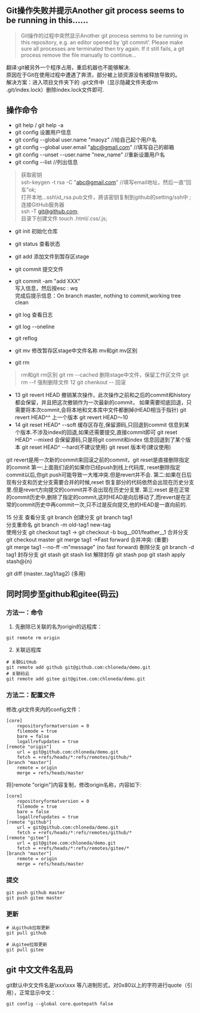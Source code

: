 ## Git操作失败并提示Another git process seems to be running in this......

> Git操作的过程中突然显示Another git process semms to be running in this repository, e.g. an editor opened by ‘git commit’. Please make sure all processes are terminated then try again. If it still fails, a git process remove the file manually to continue…

翻译:git被另外一个程序占用，重启机器也不能够解决.  
原因在于Git在使用过程中遭遇了奔溃，部分被上锁资源没有被释放导致的。  
解决方案：进入项目文件夹下的 .git文件中（显示隐藏文件夹或rm .git/index.lock）删除index.lock文件即可.


## 操作命令

- git help / git help -a
- git config 设置用户信息
- git config --global user.name "maoyz" //给自己起个用户名
- git config --global user.email  "abc@gmail.com" //填写自己的邮箱
- git config --unset --user.name "new_name" //重新设置用户名
- git config --list //列出信息

> 获取密钥  
    ssh-keygen -t rsa -C "abc@gmail.com" //填写email地址，然后一直“回车”ok;  
    打开本地..\.ssh\id_rsa.pub文件，將该密钥复制到github的setting/ssh中 ;  
连接GitHub服务器  
    ssh -T git@github.com;  
    目录下创建文件 touch  .html/.css/.js;  

- git init    初始化仓库
- git status  查看状态
- git add     添加文件到暂存区stage
- git commit  提交文件
- git commit -am "add XXX"  
     写入信息，然后按esc : wq  
           完成后提示信息：On branch master, nothing to commit,working tree clean  
     
- git log  查看日志
- git log --oneline
- git reflog  

- git mv 修改暂存区stage中文件名称
         mv和git mv区别
- git rm
> rm和git rm区别
git rm --cached <file>   删除stage中文件，保留工作区文件
git rm --f <file>     强制删除文件
12  git chenkout -- <file>      回滚


- 13  git revert HEAD     撤销某次操作，此次操作之前和之后的commit和history都会保留，并且把这次撤销作为一次最新的commit，
                        如果需要彻底回退，只需要将本次commit,会将本地和文本库中文件都删掉(HEAD相当于指针)
    git revert HEAD^^     上一个版本
    git revert HEAD～10
- 14  git reset HEAD^ --soft     缓存区存在,保留源码,只回退到commit 信息到某个版本.不涉及index的回退,如果还需要提交,直接commit即可
    git reset HEAD^ --mixed    会保留源码,只是将git commit和index 信息回退到了某个版本
    git reset HEAD^ --hard(不建议使用)
    git reset 版本号(建议使用)

git revert是用一次新的commit来回滚之前的commit，git reset是直接删除指定的commit
第一:上面我们说的如果你已经push到线上代码库, reset删除指定commit以后,你git push可能导致一大堆冲突.但是revert并不会.
第二:如果在日后现有分支和历史分支需要合并的时候,reset 恢复部分的代码依然会出现在历史分支里.但是revert方向提交的commit并不会出现在历史分支里.
第三:reset 是在正常的commit历史中,删除了指定的commit,这时HEAD是向后移动了,而revert是在正常的commit历史中再commit一次,只不过是反向提交,他的HEAD是一直向前的.

15  分支
    查看分支   git branch
    创建分支   git branch tag1  
    分支重命名  git branch -m old-tag1 new-tag  
    使用分支   git checkout tag1  -> 
              git checkout -b bug__001/feather__1
    合并分支   git checkout master
              git merge tag1  ->Fast forward
    合并冲突: (重要)      
                   git merge tag1 --no-ff -m"message"     (no fast forward)
    刪除分支   git branch -d tag1
    封存分支   git stash
               git stash list
    解除封存   git stash pop
               git stash apply stash@{n}

git diff (master..tag1/tag2)     (多用)



## 同时同步至github和gitee(码云)

### 方法一：命令

1. 先删除已关联的名为origin的远程库：

```shell
git remote rm origin
```

2. 关联远程库

```shell
# 关联GitHub
git remote add github git@github.com:chloneda/demo.git
# 关联码云
git remote add gitee git@gitee.com:chloneda/demo.git
```



### 方法二：配置文件

修改.git文件夹内的config文件：

```shell
[core]
    repositoryformatversion = 0
    filemode = true
    bare = false
    logallrefupdates = true
[remote "origin"]
    url = git@github.com:chloneda/demo.git
    fetch = +refs/heads/*:refs/remotes/github/*
[branch "master"]
    remote = origin
    merge = refs/heads/master
```

将[remote "origin"]内容复制，修改origin名称，内容如下:

```shell
[core]
    repositoryformatversion = 0
    filemode = true
    bare = false
    logallrefupdates = true
[remote "github"]
    url = git@github.com:chloneda/demo.git
    fetch = +refs/heads/*:refs/remotes/github/*
[remote "gitee"]
    url = git@gitee.com:chloneda/demo.git
    fetch = +refs/heads/*:refs/remotes/gitee/*
[branch "master"]
    remote = origin
    merge = refs/heads/master
```



### 提交

```shell
git push github master
git push gitee master
```



### 更新

```shell
# 从github拉取更新
git pull github

# 从gitee拉取更新
git pull gitee
```



##  git 中文文件名乱码

git默认中文文件名是\xxx\xxx 等八进制形式，对0x80以上的字符进行quote（引用），正常显示中文：

```shell
git config --global core.quotepath false
```




